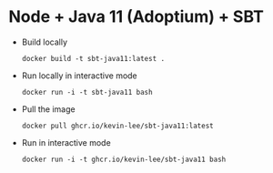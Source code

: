 # Node + Java 11 (Adoptium) + SBT

* Build locally
  ```shell
  docker build -t sbt-java11:latest .
  ```

* Run locally in interactive mode
  ```shell
  docker run -i -t sbt-java11 bash
  ```

* Pull the image
  ```shell
  docker pull ghcr.io/kevin-lee/sbt-java11:latest
  ```

* Run in interactive mode
  ```shell
  docker run -i -t ghcr.io/kevin-lee/sbt-java11 bash
  ```
